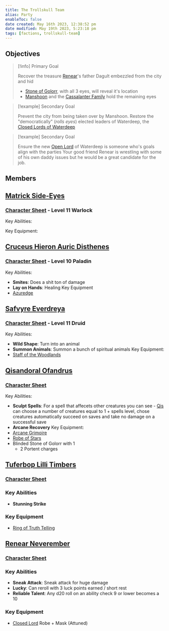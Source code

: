 ```yaml
---
title: The Trollskull Team
alias: Party
enableToc: false
date created: May 16th 2023, 12:38:52 pm
date modified: May 19th 2023, 5:23:18 pm
tags: [factions, trollskull-team]
---
```

## Objectives
> [!info] Primary Goal
>
> Recover the treasure [Renear](content/NPCs/Renear.md)'s father Dagult embezzled from the city and hid
> - [Stone of Golorr](content/Items%20of%20Note/Stone%20of%20Golorr.md), with all 3 eyes, will reveal it's location
> - [Manshoon](content/NPCs/Manshoon.md) and the [Cassalanter Family](content/NPCs/Cassalanter%20Family.md) hold the remaining eyes

> [!example] Secondary Goal
>
> Prevent the city from being taken over by Manshoon. Restore the "democratically" (*rolls eyes*) elected leaders of Waterdeep, the [Closed Lords of Waterdeep](content/Factions/Closed%20Lords%20of%20Waterdeep.md)
>

> [!example] Secondary Goal
>
> Ensure the new [Open Lord](content/Factions/Closed%20Lords%20of%20Waterdeep.md) of Waterdeep is someone who's goals align with the parties
> Your good friend Renear is wrestling with some of his own daddy issues but he would be a great candidate for the job.
>

## Members
## [Matrick Side-Eyes](PCs/Matrick.md)
### [Character Sheet](https://www.dndbeyond.com/characters/47957494) - Level 11 Warlock
Key Abilities:

Key Equipment:

## [Cruceus Hieron Auric Disthenes](PCs/Chad.md)
### [Character Sheet](https://www.dndbeyond.com/characters/29073151) - Level 10 Paladin
Key Abilities:
- **Smites**: Does a shit ton of damage
- **Lay on Hands**: Healing
Key Equipment
- [Azuredge](https://www.dndbeyond.com/magic-items/253562-azuredge)

## [Safvyre Everdreya](PCs/Saf.md)
### [Character Sheet](https://www.dndbeyond.com/characters/28905246) - Level 11 Druid
Key Abilities:
- **Wild Shape**: Turn into an animal
- **Summon Animals**: Summon a bunch of spiritual animals
Key Equipment:
- [Staff of the Woodlands](https://www.dndbeyond.com/magic-items/4769-staff-of-the-woodlands)

## [Qisandoral Ofandrus](PCs/Qis.md)
### [Character Sheet](https://www.dndbeyond.com/characters/29207223)
Key Abilities:
- **Sculpt Spells**: For a spell that affecets other creatures you can see - [Qis](content/PCs/Qis.md) can choose a number of creatures equal to 1 + spells level, chose creatures automatically succeed on saves and take no damage on a successful save
- **Arcane Recovery**
Key Equipment:
- [Arcane Grimoire](https://www.dndbeyond.com/magic-items/2411946-arcane-grimoire-2)
- [Robe of Stars](https://www.dndbeyond.com/magic-items/4741-robe-of-stars)
- Blinded Stone of Golorr with 1
	- 2 Portent charges

## [Tuferbop Lilli Timbers](PCs/Tuf.md)
### [Character Sheet](https://www.dndbeyond.com/characters/29269184)
### Key Abilities
- **Stunning Strike**
### Key Equipment
- [Ring of Truth Telling](https://www.dndbeyond.com/magic-items/254338-ring-of-truth-telling)

## [Renear Neverember](NPCs/Renear.md)
### [Character Sheet](https://www.dndbeyond.com/characters/52716043)
### Key Abilities
- **Sneak Attack**: Sneak attack for huge damage
- **Lucky**: Can reroll with 3 luck points earned / short rest
- **Reliable Talent**: Any d20 roll on an ability check 9 or lower becomes a 10
### Key Equipment
- [Closed Lord](content/Factions/Closed%20Lords%20of%20Waterdeep.md) Robe + Mask (Attuned)
